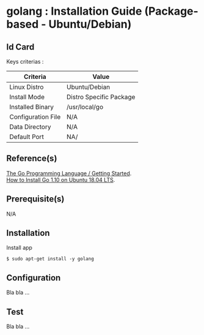 golang : Installation Guide (Package-based - Ubuntu/Debian)
==
Id Card
-
Keys criterias :
<table>
    <thead>
        <tr>
            <th>Criteria</th>
            <th>Value</th>
        </tr>
    </thead>
    <tbody>
        <tr>
            <td>Linux Distro</td>
            <td>Ubuntu/Debian</td>
        </tr>
        <tr>
            <td>Install Mode</td>
            <td>Distro Specific Package</td>
        </tr>
        <tr>
            <td>Installed Binary</td>
            <td>/usr/local/go</td>
        </tr>
        <tr>
            <td>Configuration File</td>
            <td>N/A</td>
        </tr>
        <tr>
            <td>Data Directory</td>
            <td>N/A</td>
        </tr>
        <tr>
            <td>Default Port</td>
            <td>NA/</td>
        </tr>
    </tbody>
</table>

Reference(s)
-
<a href="https://golang.org/doc/install">The Go Programming Language / Getting Started</a>.  
<a href="https://tecadmin.net/install-go-on-ubuntu/">How to Install Go 1.10 on Ubuntu 18.04 LTS</a>.    

Prerequisite(s)
-
N/A

Installation
-
Install app
<pre><code>$ sudo apt-get install -y golang </code></pre>

Configuration
-
Bla bla ...

Test
-
Bla bla ...
